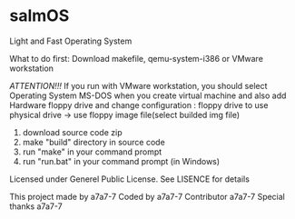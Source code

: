 # salmOS
Light and Fast Operating System

What to do first:
Download makefile, qemu-system-i386 or VMware workstation

*ATTENTION!!!*
If you run with VMware workstation, you should select Operating System MS-DOS when you create virtual machine 
and also add Hardware floppy drive and change configuration : floppy drive to use physical drive -> use floppy image file(select builded img file)

1. download source code zip
2. make "build" directory in source code
3. run "make" in your command prompt
4. run "run.bat" in your command prompt (in Windows)

Licensed under Generel Public License.
See LISENCE for details

This project made by a7a7-7
Coded by a7a7-7
Contributor a7a7-7
Special thanks a7a7-7
